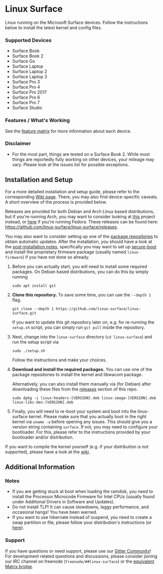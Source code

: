 # Linux Surface

Linux running on the Microsoft Surface devices.
Follow the instructions below to install the latest kernel and config files.

### Supported Devices

* Surface Book
* Surface Book 2
* Surface Go
* Surface Laptop
* Surface Laptop 2
* Surface Laptop 3
* Surface Pro 3
* Surface Pro 4
* Surface Pro 2017
* Surface Pro 6
* Surface Pro 7
* Surface Studio

### Features / What's Working

See the [feature matrix](https://github.com/linux-surface/linux-surface/wiki/Supported-Devices-and-Features#feature-matrix) for more information about each device.

### Disclaimer

* For the most part, things are tested on a Surface Book 2.
  While most things are reportedly fully working on other devices, your mileage may vary.
  Please look at the issues list for possible exceptions. 

## Installation and Setup

For a more detailed installation and setup guide, please refer to the corresponding [Wiki page][wiki-setup].
There, you may also find device-specific caveats.
A short overview of the process is provided below.

Releases are provided for both Debian and Arch Linux based distributions, but if you're running Arch, you may want to consider looking at [this][arch-linux-surface] project instead, or [here][fedora-linux-surface] if you're running Fedora.
These releases can be found here: https://github.com/linux-surface/linux-surface/releases.

You may also want to consider setting up one of the [package repositories][wiki-repos] to obtain automatic updates.
After the installation, you should have a look at the [post-installation notes][wiki-setup-post], specifically you may want to set up [secure-boot][wiki-secure-boot] and install the proprietary firmware package (usually named `linux-firmware`) if you have not done so already.

1. Before you can actually start, you will need to install some required packages.
   On Debian based distributions, you can do this by simply running
   ```
   sudo apt install git
   ```

2. **Clone this repository.**
   To save some time, you can use the `--depth 1` flag.
   ```
   git clone --depth 1 https://github.com/linux-surface/linux-surface.git
   ```
   If you want to update this git repository later on, e.g. for re-running the `setup.sh` script, you can simply run `git pull` inside the repository.

3. Next, change into the `linux-surface` directory (`cd linux-surface`) and run the setup script via
   ```
   sudo ./setup.sh
   ```
   Follow the instructions and make your choices.

4. **Download and install the required packages.**
   You can use one of the package repositories to install the kernel and libwacom package.

   Alternatively, you can also install them manually via (for Debian) after
   downloading these files from the [releases][releases] section of this repo.
   ```
   sudo dpkg -i linux-headers-[VERSION].deb linux-image-[VERSION].deb linux-libc-dev-[VERSION].deb
   ```

5. Finally, you will need to re-boot your system and boot into the linux-surface kernel.
   Please make sure that you actually boot in the right kernel via `uname -a` before opening any issues.
   This should give you a version string containing `surface`.
   If not, you may need to configure your bootloader.
   For this, please refer to the instructions provided by your bootloader and/or distribution.


If you want to compile the kernel yourself (e.g. if your distribution is not supported), please have a look at the [wiki][wiki-compiling].


## Additional Information

### Notes

* If you are getting stuck at boot when loading the ramdisk, you need to install the Processor Microcode Firmware for Intel CPUs (usually found under Additional Drivers in Software and Updates).
* Do not install TLP! It can cause slowdowns, laggy performance, and occasional hangs! You have been warned.
* If you want to use hibernate instead of suspend, you need to create a swap partition or file, please follow your distribution's instructions (or [here][hibernate-setup]).

### Support

If you have questions or need support, please use our [Gitter Community][gitter]!
For development related questions and discussions, please consider joining our IRC channel on freenode (`freenode/##linux-surface`) or the [equivalent Matrix bridge](https://matrix.to/#/#freenode_##linux-surface:matrix.org).

[wiki-setup]: https://github.com/linux-surface/linux-surface/wiki/Installation-and-Setup
[wiki-setup-post]: https://github.com/linux-surface/linux-surface/wiki/Installation-and-Setup#post-installation
[wiki-repos]: https://github.com/linux-surface/linux-surface/wiki/Package-Repositories
[wiki-secure-boot]: https://github.com/linux-surface/linux-surface/wiki/Secure-Boot
[wiki-compiling]: https://github.com/linux-surface/linux-surface/wiki/Installation-and-Setup#compiling-the-kernel-from-source

[arch-linux-surface]: https://github.com/dmhacker/arch-linux-surface
[fedora-linux-surface]: https://github.com/StollD/fedora-linux-surface/

[gitter]: https://gitter.im/linux-surface
[hibernate-setup]: https://fitzcarraldoblog.wordpress.com/2018/07/14/configuring-lubuntu-18-04-to-enable-hibernation-using-a-swap-file
[releases]: https://github.com/linux-surface/linux-surface/releases

[linux-surface-kernel]: https://github.com/linux-surface/kernel/
